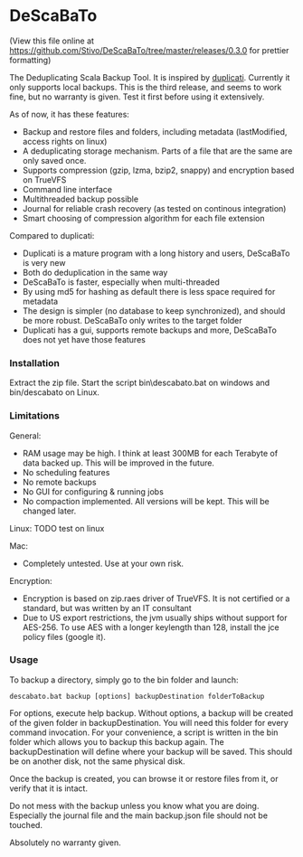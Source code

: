 DeScaBaTo
=========
(View this file online at https://github.com/Stivo/DeScaBaTo/tree/master/releases/0.3.0 for prettier formatting)

The Deduplicating Scala Backup Tool. It is inspired by [duplicati](http://www.duplicati.com/). Currently it only supports local backups. This is the third release, and seems to work fine, but no warranty is given. Test it first before using it extensively.

As of now, it has these features:

- Backup and restore files and folders, including metadata (lastModified, access rights on linux)
- A deduplicating storage mechanism. Parts of a file that are the same are only saved once. 
- Supports compression (gzip, lzma, bzip2, snappy) and encryption based on TrueVFS
- Command line interface
- Multithreaded backup possible
- Journal for reliable crash recovery (as tested on continous integration)
- Smart choosing of compression algorithm for each file extension

Compared to duplicati:

- Duplicati is a mature program with a long history and users, DeScaBaTo is very new
- Both do deduplication in the same way
- DeScaBaTo is faster, especially when multi-threaded
- By using md5 for hashing as default there is less space required for metadata
- The design is simpler (no database to keep synchronized), and should be more robust. DeScaBaTo only writes to the target folder
- Duplicati has a gui, supports remote backups and more, DeScaBaTo does not yet have those features

### Installation

Extract the zip file. Start the script bin\descabato.bat on windows and bin/descabato on Linux.

### Limitations

General:

- RAM usage may be high. I think at least 300MB for each Terabyte of data backed up. This will be improved in the future.
- No scheduling features
- No remote backups
- No GUI for configuring & running jobs
- No compaction implemented. All versions will be kept. This will be changed later.

Linux:
TODO test on linux

Mac:

- Completely untested. Use at your own risk.

Encryption:

- Encryption is based on zip.raes driver of TrueVFS. It is not certified or a standard, but was written by an IT consultant
- Due to US export restrictions, the jvm usually ships without support for AES-256. To use AES with a longer keylength than 128, install the jce policy files (google it).

### Usage

To backup a directory, simply go to the bin folder and launch:

    descabato.bat backup [options] backupDestination folderToBackup

For options, execute help backup. Without options, a backup will be created of the given folder in backupDestination. You will need this folder for every command invocation. For your convenience, a script is written in the bin folder which allows you to backup this backup again.
The backupDestination will define where your backup will be saved. This should be on another disk, not the same physical disk.

Once the backup is created, you can browse it or restore files from it, or verify that it is intact.

Do not mess with the backup unless you know what you are doing. Especially the journal file and the main backup.json file should not be touched.

Absolutely no warranty given. 
